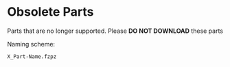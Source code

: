 # Obsolete Parts
Parts that are no longer supported. Please **DO NOT DOWNLOAD** these parts

Naming scheme:

```
X_Part-Name.fzpz
```
